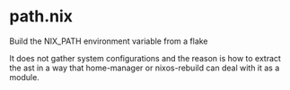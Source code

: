 # path.nix

Build the NIX_PATH environment variable from a flake

It does not gather system configurations and the reason is how to extract the ast in a way that home-manager or nixos-rebuild can deal with it as a module.
